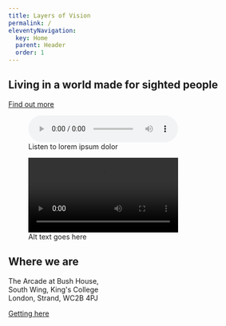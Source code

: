 ```yaml
---
title: Layers of Vision
permalink: /
eleventyNavigation:
  key: Home
  parent: Header
  order: 1
---
```


<h2>Living in a world made for sighted people</h2>

<a class="button" href="exhibition/">Find out more</a>

<!-- Audio block -->
<figure>
  <audio controls src="/media/file.mp3">
    <a href="/media/file.mp3">Download audio</a>
  </audio>
  <figcaption>Listen to lorem ipsum dolor</figcaption>
</figure>

<!-- Video block -->
<figure>
  <video controls>
    <source src="/media/video.webm" type="video/webm">
    <source src="/media/video.mp4" type="video/mp4">
    Download the <a href="/media/video.webm">WEBM</a>
    or <a href="/media/video.mp4">MP4</a> video.
  </video>
  <figcaption>Alt text goes here</figcaption>
</figure>

<h2>Where we are</h2>

<p class="large-font">
  The Arcade at Bush House,<br>
  South Wing, King's College<br>
  London, Strand, WC2B 4PJ
</p>

<a class="button" href="visitors/">Getting here</a>
